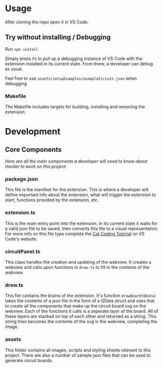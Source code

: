 # Usage
After cloning the repo open it in VS Code.

## Try without installing / Debugging

Run `npm install`

Simply press `F5` to pull up a debugging instance of VS Code with the extension installed in its current state. From there, a developer can debug as usual.

Feel free to use `assets/setupExamples/exampleCircuit.json` when debugging

### Makefile
The Makefile includes targets for building, installing and removing the extension.

# Development

## Core Components
*Here are all the main components a developer will need to know about inorder to work on this project.*

### package.json
This file is the manifest for the extension. This is where a developer will define important info about the extension, what will trigger the extension to start, functions provided by the extension, etc.

### extension.ts
This is the main entry point into the extension. In its current state it waits for a valid json file to be saved, then converts this file to a visual representation. For more info on this file type complete the [Cat Coding Tutorial](https://code.visualstudio.com/api/extension-guides/webview#webviews-api-basics) on VS Code's website.

### circuitPanel.ts
This class handles the creation and updating of the webview. It creates a webview and calls upon functions in `draw.ts` to fill in the contents of the webview.

### draw.ts
This file contains the brains of the extension. It's function `drawBoard(QData)` takes the contents of a json file in the form of a QData struct and uses that to create all the components that make up the circuit board svg on the webview. Each of the functions it calls is a seperate layer of the board. All of these layers are stacked on top of each other and returned as a string. This string then becomes the contents of the svg in the webview, completing the image.

### assets
This folder contains all images, scripts and styling sheets relevant to this project. There are also a number of sample json files that can be used to generate circuit boards.